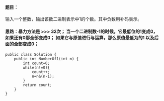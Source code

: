 ﻿####   题目：
输入一个整数，输出该数二进制表示中1的个数。其中负数用补码表示。
####  思路：暴力方法是 >>>  32次；   当一个二进制数-1的时候，它最低位的1变成0，如果还有0那全部变成0； 如果它与原值进行与运算，那么原值最低为的1  以及后面的全部变成0；
 

```
public class Solution {
    public int NumberOf1(int n) {
        int count=0;
        while(n!=0){
            count++;
            n=n&(n-1);
        }
        return count;
    }
}
```

